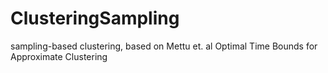 # ClusteringSampling
sampling-based clustering, based on Mettu et. al Optimal Time Bounds for Approximate Clustering
